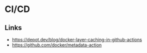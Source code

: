 # CI/CD

## Links
- https://depot.dev/blog/docker-layer-caching-in-github-actions
- https://github.com/docker/metadata-action
